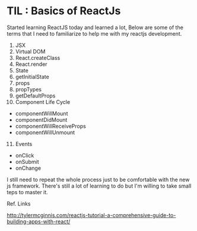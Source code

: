 # TIL : Basics of ReactJs

Started learning ReactJS today and learned a lot, Below are some of the terms that I need to familiarize to help me with my reactjs development.

1. JSX
2. Virtual DOM
3. React.createClass
4. React.render
5. State
6. getInitialState
7. props
8. propTypes
9. getDefaultProps
10. Component Life Cycle
 - componentWillMount
 - componentDidMount
 - componentWillReceiveProps
 - componentWillUnmount
11. Events
 - onClick
 - onSubmit
 - onChange

I still need to repeat the whole process just to be comfortable with the new js framework. There's still a lot of learning to do but I'm willing to take small teps to master it. 

Ref. Links

http://tylermcginnis.com/reactjs-tutorial-a-comprehensive-guide-to-building-apps-with-react/
